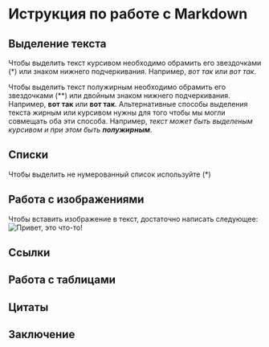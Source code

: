 # Иструкция по работе с Markdown

## Выделение текста

Чтобы выделить текст курсивом необходимо обрамить его звездочками (*) или знаком нижнего подчеркивания. Например, *вот так* или _вот так_. 

Чтобы выделить текст полужирным необходимо обрамить его звездочками (**) или двойным знаком нижнего подчеркивания. Например, **вот так** или __вот так__.
Альтернативные способы выделения текста жирным или курсивом нужны для того чтобы мы могли совмещать оба эти способа. Например, _текст может быть выделеным курсивом и при этом быть **полужирным**_.

## Списки

Чтобы выделить не нумерованный список используйте (*)

## Работа с изображениями

Чтобы вставить изображение в текст, достаточно написать следующее:
![Привет, это что-то!](orig.webp)

## Ссылки

## Работа с таблицами

## Цитаты

## Заключение

